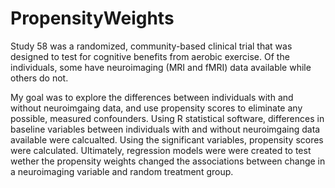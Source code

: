 # PropensityWeights
Study 58 was a randomized, community-based clinical trial that was designed to test for cognitive benefits from aerobic exercise. 
Of the individuals, some have neuroimaging (MRI and fMRI) data available while others do not. 

My goal was to explore the differences between individuals with and without neuroimgaing data, and use propensity scores to 
eliminate any possible, measured confounders. Using R statistical software, differences in baseline variables between individuals 
with and without neuroimgaing data available were calcualted. Using the significant variables, propensity scores were calculated. 
Ultimately, regression models were were created to test wether the propensity weights changed the associations between change in 
a neuroimaging variable and random treatment group.
